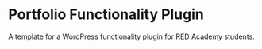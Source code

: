 # Portfolio Functionality Plugin

A template for a WordPress functionality plugin for RED Academy students.
